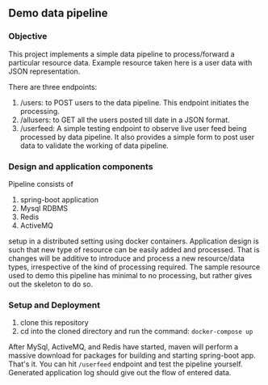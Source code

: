 ## Demo data pipeline

### Objective
This project implements a simple data pipeline to process/forward a particular resource data. Example resource taken here is a user data with JSON representation.

There are three endpoints:
1. /users: to POST users to the data pipeline. This endpoint initiates the processing.
2. /allusers: to GET all the users posted till date in a JSON format.
3. /userfeed: A simple testing endpoint to observe live user feed being processed by data pipeline. It also provides a simple form to post user data to validate the working of data pipeline.

### Design and application components
Pipeline consists of
1. spring-boot application
2. Mysql RDBMS
3. Redis
4. ActiveMQ

setup in a distributed setting using docker containers. Application design is such that new type of resource can be easily added and processed. That is changes will be additive to introduce and process a new resource/data types, irrespective of the kind of processing required. The sample resource used to demo this pipeline has minimal to no processing, but rather gives out the skeleton to do so.

### Setup and Deployment
1. clone this repository
2. cd into the cloned directory and run the command: ``docker-compose up``

After MySql, ActiveMQ, and Redis have started, maven will perform a massive download for packages for building and starting spring-boot app. That's it. You can hit ``/userfeed`` endpoint and test the pipeline yourself. Generated application log should give out the flow of entered data.
